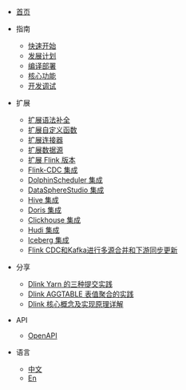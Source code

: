 * [首页](/)
  
* 指南
    * [快速开始](/guide/quickstart.md)
    * [发展计划](/guide/roadmap.md)
    * [编译部署](/guide/deploy.md)
    * [核心功能](/guide/functions.md)
    * [开发调试](/guide/debug.md)
  
* 扩展
    * [扩展语法补全](/extend/completion.md)
    * [扩展自定义函数](/extend/udf.md)
    * [扩展连接器](/extend/connector.md)
    * [扩展数据源](/extend/datasource.md)
    * [扩展 Flink 版本](/extend/flinkversion.md)
    * [Flink-CDC 集成](/extend/flinkcdc.md)
    * [DolphinScheduler 集成](/extend/dolphinscheduler.md)
    * [DataSphereStudio 集成](/extend/dataspherestudio.md)
    * [Hive 集成](/extend/hive.md)
    * [Doris 集成](/extend/doris.md)
    * [Clickhouse 集成](/extend/clickhouse.md)
    * [Hudi 集成](/extend/hudi.md)
    * [Iceberg 集成](/extend/hudi.md)
    * [Flink CDC和Kafka进行多源合并和下游同步更新](/extend/Flink_CDC_kafka_Multi_source_merger.md)
  
* 分享
    * [Dlink Yarn 的三种提交实践](/share/yarnsubmit.md)
    * [Dlink AGGTABLE 表值聚合的实践](/share/aggtable.md)
    * [Dlink 核心概念及实现原理详解](/share/principle.md)

* API
    * [OpenAPI](/api/openapi.md)

* 语言
    * [中文](/)
    * [En](/en-US/)
    
